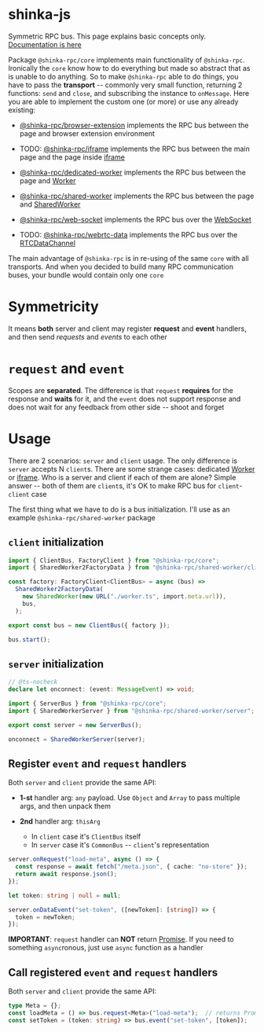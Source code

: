 # shinka-js

Symmetric RPC bus. This page explains basic concepts only.
[Documentation is here](https://example.com)

Package `@shinka-rpc/core` implements main functionality of `@shinka-rpc`.
Ironically the `core` know how to do everything but made so abstract that as is
unable to do anything. So to make `@shinka-rpc` able to do things, you have to
pass the **transport** -- commonly very small function, returning 2 functions:
`send` and `close`, and subscribing the instance to `onMessage`. Here you are
able to implement the custom one (or more) or use any already existing:

- [@shinka-rpc/browser-extension](https://www.npmjs.com/package/@shinka-rpc/browser-extension) implements the RPC bus between the page and browser
extension environment

- TODO: [@shinka-rpc/iframe](https://www.npmjs.com/package/@shinka-rpc/iframe) implements the RPC bus between the main page and the page inside
[iframe](https://developer.mozilla.org/en-US/docs/Web/HTML/Reference/Elements/iframe)

- [@shinka-rpc/dedicated-worker](https://www.npmjs.com/package/@shinka-rpc/dedicated-worker) implements the RPC bus between the page and
[Worker](https://developer.mozilla.org/en-US/docs/Web/API/Worker)

- [@shinka-rpc/shared-worker](https://www.npmjs.com/package/@shinka-rpc/shared-worker) implements the RPC bus between the page and
[SharedWorker](https://developer.mozilla.org/en-US/docs/Web/API/SharedWorker)

- [@shinka-rpc/web-socket](https://www.npmjs.com/package/@shinka-rpc/web-socket) implements the RPC bus over the [WebSocket](https://developer.mozilla.org/en-US/docs/Web/API/WebSocket)

- TODO: [@shinka-rpc/webrtc-data](https://www.npmjs.com/package/@shinka-rpc/webrtc) implements the RPC bus over the [RTCDataChannel](https://developer.mozilla.org/en-US/docs/Web/API/RTCDataChannel)


The main advantage of `@shinka-rpc` is in re-using of the same `core` with all
transports. And when you decided to build many RPC communication buses, your
bundle would contain only one `core`

# Symmetricity

It means **both** server and client may register **request** and **event**
handlers, and then send *requests* and *events* to each other

# `request` and `event`

Scopes are **separated**. The difference is that `request` **requires** for the
response and **waits** for it, and the `event` does not support response and
does not wait for any feedback from other side -- shoot and forget

# Usage

There are 2 scenarios: `server` and `client` usage. The only difference is
`server` accepts N `client`s. There are some strange cases: dedicated
[Worker](https://developer.mozilla.org/en-US/docs/Web/API/Worker) or
[iframe](https://developer.mozilla.org/en-US/docs/Web/HTML/Reference/Elements/iframe).
Who is a server and client if each of them are alone? Simple answer -- both of
them are `client`s, it's OK to make RPC bus for `client`-`client` case

The first thing what we have to do is a bus initialization. I'll use as an
example `@shinka-rpc/shared-worker` package

## `client` initialization

```typescript
import { ClientBus, FactoryClient } from "@shinka-rpc/core";
import { SharedWorker2FactoryData } from "@shinka-rpc/shared-worker/client";

const factory: FactoryClient<ClientBus> = async (bus) =>
  SharedWorker2FactoryData(
    new SharedWorker(new URL("./worker.ts", import.meta.url)),
    bus,
  );

export const bus = new ClientBus({ factory });

bus.start();
```

## `server` initialization

```typescript
// @ts-nocheck
declare let onconnect: (event: MessageEvent) => void;

import { ServerBus } from "@shinka-rpc/core";
import { SharedWorkerServer } from "@shinka-rpc/shared-worker/server";

export const server = new ServerBus();

onconnect = SharedWorkerServer(server);
```

## Register `event` and `request` handlers

Both `server` and `client` provide the same API:

- **1-st** handler arg: `any` payload. Use `Object` and `Array` to pass multiple
args, and then unpack them

- **2nd** handler arg: `thisArg`
  - In `client` case it's `ClientBus` itself
  - In `server` case it's `CommonBus` -- `client`'s representation

```typescript
server.onRequest("load-meta", async () => {
  const response = await fetch("/meta.json", { cache: "no-store" });
  return await response.json();
});

let token: string | null = null;

server.onDataEvent("set-token", ([newToken]: [string]) => {
  token = newToken;
});
```

**IMPORTANT**: `request` handler can **NOT** return
[Promise](https://developer.mozilla.org/en-US/docs/Web/JavaScript/Reference/Global_Objects/Promise).
If you need to something `async`ronous, just use `async` function as a handler

## Call registered `event` and `request` handlers

Both `server` and `client` provide the same API:

```typescript
type Meta = {};
const loadMeta = () => bus.request<Meta>("load-meta");  // returns Promise<Meta>
const setToken = (token: string) => bus.event("set-token", [token]);
```
